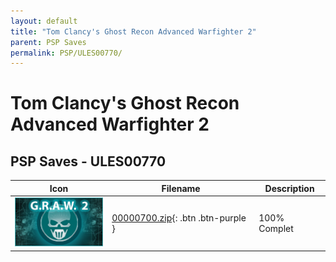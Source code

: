 ```yaml
---
layout: default
title: "Tom Clancy's Ghost Recon Advanced Warfighter 2"
parent: PSP Saves
permalink: PSP/ULES00770/
---
```

# Tom Clancy's Ghost Recon Advanced Warfighter 2

## PSP Saves - ULES00770

| Icon | Filename | Description |
|------|----------|-------------|
| ![Tom Clancy's Ghost Recon Advanced Warfighter 2](ICON0.PNG) | [00000700.zip](00000700.zip){: .btn .btn-purple } | 100% Complet |
